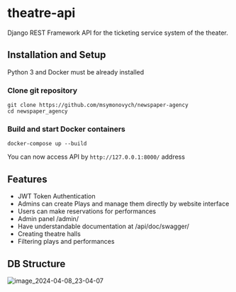 # theatre-api

Django REST Framework API for the ticketing service system of the theater.

## Installation and Setup

Python 3 and Docker must be already installed

### Clone git repository

```shell
git clone https://github.com/msymonovych/newspaper-agency
cd newspaper_agency
```

### Build and start Docker containers

```shell
docker-compose up --build
```

You can now access API by `http://127.0.0.1:8000/` address

## Features

* JWT Token Authentication 
* Admins can create Plays and manage them directly by website interface
* Users can make reservations for performances
* Admin panel /admin/
* Have understandable documentation at /api/doc/swagger/
* Creating theatre halls
* Filtering plays and performances

## DB Structure
![image_2024-04-08_23-04-07](https://github.com/msymonovych/theatre-api-service/assets/87976005/951faedd-7bc0-4ecf-b70a-4bf5b1face1a)

